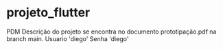 # projeto_flutter
PDM
Descrição do projeto se encontra no documento prototipação.pdf na branch main.
Usuario 'diego' Senha 'diego'
